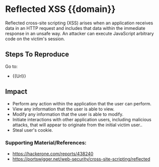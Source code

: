 # Reflected XSS {{domain}}

Reflected cross-site scripting (XSS) arises when an application receives data in an HTTP request and includes that data within the immediate response in an unsafe way. An attacker can execute JavaScript arbitrary code on the victim's session.

## Steps To Reproduce

Go to:
 -  {{Url}}

## Impact

- Perform any action within the application that the user can perform.
- View any information that the user is able to view.
- Modify any information that the user is able to modify.
- Initiate interactions with other application users, including malicious attacks, that will appear to originate from the initial victim user..
- Steal user's cookie. 

### Supporting Material/References:
- https://hackerone.com/reports/438240
- https://portswigger.net/web-security/cross-site-scripting/reflected
